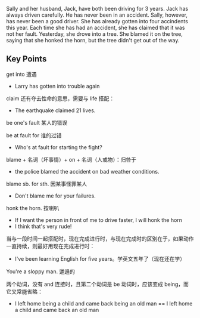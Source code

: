 Sally and her husband, Jack, have both been driving for 3 years. Jack has always driven carefully. He has never been in an accident. 
Sally, however, has never been a good driver. She has already gotten into four accindents this year. 
Each time she has had an accident, she has claimed that it was not her fault. 
Yesterday, she drove into a tree. She blamed it on the tree, saying that she honked the horn, but the tree didn't get out of the way.

## Key Points

get into 遭遇
- Larry has gotten into trouble again

claim 还有夺去性命的意思，需要与 life 搭配：
- The earthquake claimed 21 lives.

be one's fault 某人的错误

be at fault for 谁的过错
- Who's at fault for starting the fight?

blame + 名词（坏事情）+ on + 名词（人或物）：归咎于
- the police blamed the accident on bad weather conditions.

blame sb. for sth. 因某事怪罪某人
- Don't blame me for your failures.

honk the horn. 按喇叭
- If I want the person in front of me to drive faster, I will honk the horn
- I think that's very rude!

当与一段时间一起搭配时，现在完成进行时，与现在完成时的区别在于，如果动作一直持续，则最好用现在完成进行时：
- I've been learning English for five years。学英文五年了（现在还在学）

You're a sloppy man. 邋遢的

两个动词，没有 and 连接时，且第二个动词是 be 动词时，应该变成 being，而它又常能省略：
- I left home being a child and came back being an old man == I left home a child and came back an old man


